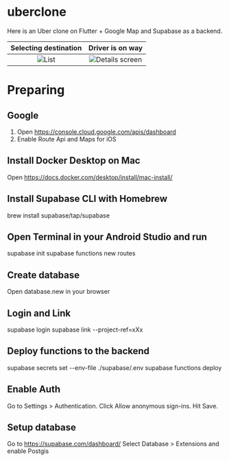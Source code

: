 # uberclone

Here is an Uber clone on Flutter + Google Map and Supabase as a backend.

|                       Selecting destination                       |                              Driver is on way                               |
|:-----------------------------------------------------------------:|:---------------------------------------------------------------------------:|
| ![List](https://en.proft.me/media/android/flutter_uberclone1.jpg) | ![Details screen](https://en.proft.me/media/android/flutter_uberclone2.jpg) | 

# Preparing

## Google 

1. Open https://console.cloud.google.com/apis/dashboard
2. Enable Route Api and Maps for iOS

## Install Docker Desktop on Mac

Open https://docs.docker.com/desktop/install/mac-install/

## Install Supabase CLI with Homebrew

brew install supabase/tap/supabase

## Open Terminal in your Android Studio and run

supabase init
supabase functions new routes

## Create database 

Open database.new in your browser 

## Login and Link

supabase login
supabase link --project-ref=xXx

## Deploy functions to the backend

supabase secrets set --env-file ./supabase/.env
supabase functions deploy

## Enable Auth

Go to Settings > Authentication. Click Allow anonymous sign-ins. Hit Save.

## Setup database

Go to https://supabase.com/dashboard/
Select Database > Extensions and enable Postgis